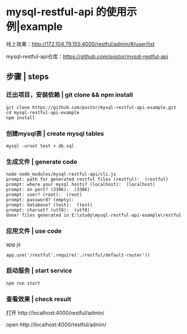 # mysql-restful-api 的使用示例|example

线上效果：http://172.104.79.155:4000/restful/admin/#/user/list

mysql-restful-api仓库：https://github.com/postor/mysql-restful-api

## 步骤 | steps

### 迁出项目，安装依赖 | git clone && npm install

```
git clone https://github.com/postor/mysql-restful-api-example.git
cd mysql-restful-api-example
npm install
```

### 创建mysql表 | create mysql tables

```
mysql -uroot test < db.sql

```

### 生成文件 | generate code

```
node node_modules/mysql-restful-api/cli.js
prompt: path for generated restful files (restful):  (restful)
prompt: where your mysql hosts? (localhost):  (localhost)
prompt: on port? (3306):  (3306)
prompt: user? (root):  (root)
prompt: password? (empty):
prompt: database? (test):  (test)
prompt: charset? (utf8):  (utf8)
done! files generated in E:\study\mysql-restful-api-example\restful
```

### 应用文件 | use code

app.js

```
app.use('/restful',require('./restful/default-router'))
```

### 启动服务 | start service
```
npm run start
```

### 查看效果 | check result

打开 http://localhost:4000/restful/admin/

open http://localhost:4000/restful/admin/